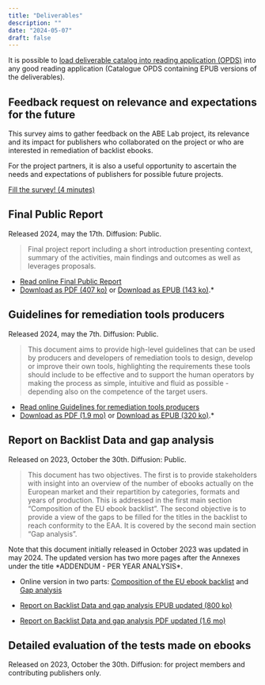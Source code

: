 ```yaml
---
title: "Deliverables"
description: ""
date: "2024-05-07"
draft: false
---
```


It is possible to <a href="opds://rawcdn.githack.com/ABELaboratory/publications/5bb58ce9826a9bdce35405e86bf3b243c11b75e3/public-deliverables/feeds/ABELab_deliverables.json">load deliverable catalog into reading application (OPDS)</a> into any good reading application (Catalogue OPDS containing EPUB versions of the deliverables). 

## Feedback request on relevance and expectations for the future

This survey aims to gather feedback on the ABE Lab project, its relevance and its impact for publishers who collaborated on the project or who are interested in remediation of backlist ebooks.

For the project partners, it is also a useful opportunity to ascertain the needs and expectations of publishers for possible future projects.

[Fill the survey! (4 minutes)](https://ec.europa.eu/eusurvey/runner/3941c557-cc58-50bf-cf8b-056c33546d8c)

## Final Public Report
Released 2024, may the 17th. Diffusion: Public.

<blockquote>Final project report including a short introduction presenting context, summary of the activities,  main findings and outcomes as well as leverages proposals.</blockquote>

* <a href="/outcomes/final_report/">Read online Final Public Report</a>
* <a href="https://github.com/abelaboratory/publications/raw/main/public-deliverables/final-public-report/Final-public-report-ABELab.pdf" aria-label="Download PDF Final Public Report">Download as PDF (407 ko)</a> or <a href="https://github.com/abelaboratory/publications/raw/main/public-deliverables/final-public-report/Final-public-report-ABELab.epub" aria-label="Download EPUB  Final Public Report">Download as EPUB (143 ko)</a>.*


## Guidelines for remediation tools producers

Released 2024, may the 7th. Diffusion: Public.

<blockquote>This document aims to provide high-level guidelines that can be used by producers and developers of remediation tools to design, develop or improve their own tools, highlighting the requirements these tools should include to be effective and to support the human operators by making the process as simple, intuitive and fluid as possible - depending also on the competence of the target users.</blockquote>

* <a href="/outcomes/guidelines_tools/">Read online Guidelines for remediation tools producers</a>
* <a href="https://github.com/ABELaboratory/publications/raw/main/public-deliverables/Guidelines-remediation-tools-producers/Guidelines-for-remediation-tools-producers.pdf" aria-label="Download PDF Whitepaper Guidelines for remediation tools producers">Download as PDF (1.9 mo)</a> or <a href="https://github.com/ABELaboratory/publications/raw/main/public-deliverables/Guidelines-remediation-tools-producers/Guidelines-for-remediation-tools-producers.epub" aria-label="Download EPUB  Whitepaper Guidelines for remediation tools producers">Download as EPUB (320 ko)</a>.*

## Report on Backlist Data and gap analysis

Released on 2023, October the 30th. Diffusion: Public.

<blockquote>This document has two objectives. The first is to provide stakeholders with insight into an overview of the number of ebooks actually on the European market and their repartition by categories, formats and years of production. This is addressed in the first main section “Composition of the EU ebook backlist”. The second objective is to provide a view of the gaps to be filled for the titles in the backlist to reach conformity to the EAA. It is covered by the second main section “Gap analysis”.</blockquote>

<p>Note that this document initially released in October 2023 was updated in may 2024. The updated version has two more pages after the Annexes under the title *ADDENDUM - PER YEAR ANALYSIS*.   </p>

* Online version in two parts: <a href="https://www.abelab.eu/outcomes/backlist_data/">Composition of the EU ebook backlist</a> and <a href="https://www.abelab.eu/outcomes/gap_analysis/">Gap analysis</a>

* <a href="https://github.com/ABELaboratory/publications/raw/main/public-deliverables/report-on-backlist-data-and-gap-analysis/Report_on_Backlist_Data_and_gap_analysis_updated.epub" aria-label="Download EPUB Report on Backlist Data and gap analysis (updated)">Report on Backlist Data and gap analysis EPUB updated (800 ko)</a>

* <a href="https://github.com/ABELaboratory/publications/raw/main/public-deliverables/report-on-backlist-data-and-gap-analysis/Report-on-Backlist-Data-and-gap-analysis-updated.pdf" aria-label="Download PDF Report on Backlist Data and gap analysis (updated)">Report on Backlist Data and gap analysis PDF updated (1.6 mo)</a>


## Detailed evaluation of  the tests made on ebooks

Released on 2023, October the 30th. Diffusion: for project members and contributing publishers only.